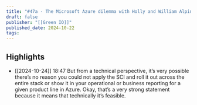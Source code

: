 ```yaml
---
title: "#47a - The Microsoft Azure dilemma with Holly and William Alpine - Learnings from a 10K employee grassroots sustainability initiative"
draft: false
publisher: "[[Green IO]]"
published_date: 2024-10-22
tags:
---
```



## Highlights
* [[2024-10-24]] 18:47  But from a technical perspective, it’s very possible there’s no reason you could not apply the SCI and roll it out across the entire stack or show it in your operational or business reporting for a given product line in Azure. Okay, that’s a very strong statement because it means that technically it’s feasible.

